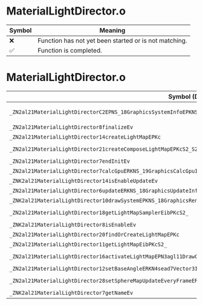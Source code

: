 # MaterialLightDirector.o
| Symbol | Meaning 
| ------------- | ------------- 
| :x: | Function has not yet been started or is not matching. 
| :white_check_mark: | Function is completed. 


# MaterialLightDirector.o
| Symbol (Demangled) | Symbol (Mangled) | Decompiled? |
| ------------- |  ------------- | ------------- |
| `_ZN2al21MaterialLightDirectorC2EPNS_18GraphicsSystemInfoEPKNS_12ShaderHolderEPKNS_22MaterialCategoryKeeperEPKNS_9HdrEncodeE` | `al::MaterialLightDirector::MaterialLightDirector(al::GraphicsSystemInfo *,al::ShaderHolder const*,al::MaterialCategoryKeeper const*,al::HdrEncode const*)` | :white_check_mark: |
| `_ZN2al21MaterialLightDirector8finalizeEv` | `al::MaterialLightDirector::finalize(void)` | :white_check_mark: |
| `_ZN2al21MaterialLightDirector14createLightMapEPKc` | `al::MaterialLightDirector::createLightMap(char const*)` | :white_check_mark: |
| `_ZN2al21MaterialLightDirector21createComposeLightMapEPKcS2_S2_PKN3agl11TextureDataEi` | `al::MaterialLightDirector::createComposeLightMap(char const*,char const*,char const*,agl::TextureData const*,int)` | :white_check_mark: |
| `_ZN2al21MaterialLightDirector7endInitEv` | `al::MaterialLightDirector::endInit(void)` | :white_check_mark: |
| `_ZN2al21MaterialLightDirector7calcGpuERKNS_19GraphicsCalcGpuInfoE` | `al::MaterialLightDirector::calcGpu(al::GraphicsCalcGpuInfo const&)` | :white_check_mark: |
| `_ZNK2al21MaterialLightDirector14isEnableUpdateEv` | `al::MaterialLightDirector::isEnableUpdate(void)const` | :white_check_mark: |
| `_ZN2al21MaterialLightDirector6updateERKNS_18GraphicsUpdateInfoE` | `al::MaterialLightDirector::update(al::GraphicsUpdateInfo const&)` | :white_check_mark: |
| `_ZNK2al21MaterialLightDirector10drawSystemEPKNS_18GraphicsRenderInfoE` | `al::MaterialLightDirector::drawSystem(al::GraphicsRenderInfo const*)const` | :white_check_mark: |
| `_ZN2al21MaterialLightDirector18getLightMapSamplerEibPKcS2_` | `al::MaterialLightDirector::getLightMapSampler(int,bool,char const*,char const*)` | :white_check_mark: |
| `_ZNK2al21MaterialLightDirector8isEnableEv` | `al::MaterialLightDirector::isEnable(void)const` | :white_check_mark: |
| `_ZN2al21MaterialLightDirector20findOrCreateLightMapEPKc` | `al::MaterialLightDirector::findOrCreateLightMap(char const*)` | :white_check_mark: |
| `_ZN2al21MaterialLightDirector11getLightMapEibPKcS2_` | `al::MaterialLightDirector::getLightMap(int,bool,char const*,char const*)` | :white_check_mark: |
| `_ZN2al21MaterialLightDirector16activateLightMapEPN3agl11DrawContextEibPKcS5_` | `al::MaterialLightDirector::activateLightMap(agl::DrawContext *,int,bool,char const*,char const*)` | :white_check_mark: |
| `_ZN2al21MaterialLightDirector12setBaseAngleERKN4sead7Vector3IfEE` | `al::MaterialLightDirector::setBaseAngle(sead::Vector3<float> const&)` | :white_check_mark: |
| `_ZN2al21MaterialLightDirector28setSphereMapUpdateEveryFrameERKN4sead7Vector3IfEE` | `al::MaterialLightDirector::setSphereMapUpdateEveryFrame(sead::Vector3<float> const&)` | :white_check_mark: |
| `_ZNK2al21MaterialLightDirector7getNameEv` | `al::MaterialLightDirector::getName(void)const` | :white_check_mark: |
